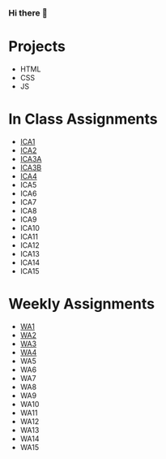 ### Hi there 👋

<!--
**nasm4646/nasm4646** is a ✨ _special_ ✨ repository because its `README.md` (this file) appears on your GitHub profile.

Here are some ideas to get you started:

- 🔭 I’m currently working on ...
- 🌱 I’m currently learning ...
- 👯 I’m looking to collaborate on ...
- 🤔 I’m looking for help with ...
- 💬 Ask me about ...
- 📫 How to reach me: ...
- 😄 Pronouns: ...
- ⚡ Fun fact: ...
-->

# Projects
- HTML
- CSS
- JS

# In Class Assignments
- [ICA1](/ica/ica1.pdf)
- [ICA2](/ica/ica2.pdf)
- [ICA3A](/ica/ica3a.html)
- [ICA3B](/ica/ica3b.html)
- [ICA4](/ica/ica4.html)
- ICA5
- ICA6
- ICA7
- ICA8
- ICA9
- ICA10
- ICA11
- ICA12
- ICA13
- ICA14
- ICA15

# Weekly Assignments
- [WA1](/wa/wa1.html)
- [WA2](/wa/wa2.html)
- [WA3](/wa/wa3.html)
- [WA4](/wa/wa4.html)
- WA5
- WA6
- WA7
- WA8
- WA9
- WA10
- WA11
- WA12
- WA13
- WA14
- WA15
